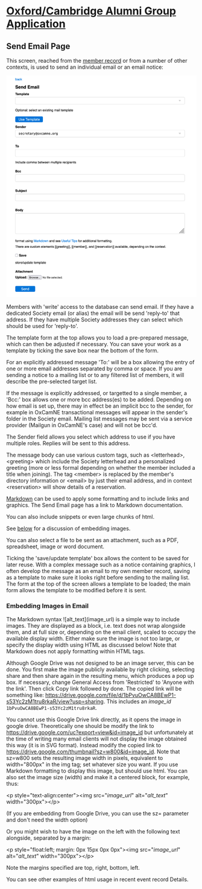 # [Oxford/Cambridge Alumni Group Application](index.md)

## Send Email Page

This screen, reached from the [member record](./member_record.md) or from a number of other contexts, is used to send an individual email or an email notice:

![Send Email Page](images/send_email.png)

Members with 'write' access to the database can send email. If they have a dedicated Society email (or alias) the email will be send 'reply-to' that address. If they have multiple Society addresses they can select which should be used for 'reply-to'.

The template form at the top allows you to load a pre-prepared message, which can then be adjusted if necessary. You can save your work as a template by ticking the save box near the bottom of the form.

For an explicitly addressed message 'To:' will be a box allowing the entry of one or more email addresses separated by comma or space. If you are sending a notice to a mailing list or to any filtered list of members, it will describe the pre-selected target list.

If the message is explicitly addressed, or targetted to a single member, a 'Bcc:' box allows one or more bcc address(es) to be added. Depending on how email is set up, there may in effect be an implicit bcc to the sender, for example in OxCamNE transactional messages will appear in the sender's folder in the Society email. Mailing list messages may be sent via a service provider (Mailgun in OxCamNE's case) and will not be bcc'd.

The Sender field allows you select which address to use if you have multiple roles. Replies will be sent to this address.

The message body can use various custom tags, such as \<letterhead>,  \<greeting> which include the Society letterhead and a personalized greeting (more or less formal depending on whether the member included a title when joining).  The tag \<member> is replaced by the member's directory information or \<email> by just their email address, and in context \<reservation> will show details of a reservation.

[Markdown](https://www.markdownguide.org/basic-syntax/) can  be used to apply some formatting and to include links and graphics. The Send Email page has a link to Markdown documentation.

You can also include snippets or even large chunks of html.

See [below](send_email.md#embedding-images-in-email) for a discussion of embedding images.

You can also select a file to be sent as an attachment, such as a PDF, spreadsheet, image or word document.

Ticking the 'save/update template' box allows the content to be saved for later reuse. With a complex message such as a notice containing graphics, I often develop the message as an email to my own member record, saving as a template to make sure it looks right before sending to the mailing list. The form at the top of the screen allows a template to be loaded; the main form allows the template to be modified before it is sent.

### Embedding Images in Email

The Markdown syntax \!\[alt_text](image_url) is a simple way to include images. They are displayed as a block, i.e. text does not wrap alongside them, and at full size or, depending on the email client, scaled to occupy the available display width. Either make sure the image is not too large, or specify the display width using HTML as discussed below! Note that Markdown does not apply formatting within HTML tags.

Although Google Drive was not designed to be an image server, this can be done. You first make the image publicly available by right clicking, selecting share and then share again in the resulting menu, which produces a pop up box. If necessary, change General Access from 'Restricted' to 'Anyone with the link'. Then click Copy link followed by done. The copied link will be something like: <https://drive.google.com/file/d/1bPvuOwCA8BEwP1-s53Yc2zM1tru8rkaR/view?usp=sharing>. This includes an *image_id* `1bPvuOwCA8BEwP1-s53Yc2zM1tru8rkaR`.

You cannot use this Google Drive link directly, as it opens the image in google drive. Theoretically one should be modify the link to <https://drive.google.com/uc?export=view&id=image_id> but unfortunately at the time of writing many email clients will not display the image obtained this way (it is in SVG format). Instead modify the copied link to <https://drive.google.com/thumbnail?sz=w800&id=image_id>. Note that sz=w800 sets the resulting image width in pixels, equivalent to width="800px" in the img tag; set whatever size you want. If you use Markdown formatting to display this image, but should use html. You can also set the image size (width) and make it a centered block, for example, thus:

\<p style="text-align:center">\<img src="*image_url*" alt="*alt_text*" width="300px">\</p>

(If you are embedding from Google Drive, you can use the sz= parameter and don't need the width option)

Or you might wish to have the image on the left with the following text alongside, separated by a margin:

\<p style="float:left; margin: 0px 15px 0px 0px">\<img src="*image_url*" alt="*alt_text*" width="300px">\</p>

Note the margins specified are top, right, bottom, left.

You can see other examples of html usage in recent event record Details.
